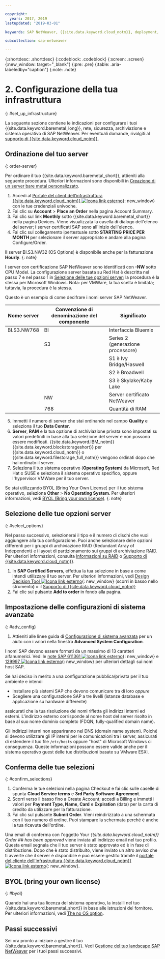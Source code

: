 ```yaml
---

copyright:
  years: 2017, 2019
lastupdated: "2019-03-01"

keywords: SAP NetWeaver, {{site.data.keyword.cloud_notm}}, deployment, BYOL, database

subcollection: sap-netweaver

---
```


{:shortdesc: .shortdesc}
{:codeblock: .codeblock}
{:screen: .screen}
{:new_window: target="_blank"}
{:pre: .pre}
{:table: .aria-labeledby="caption"}
{:note: .note}

# 2. Configurazione della tua infrastruttura
{: #set_up_infrastructure}

La seguente sezione contiene le indicazioni per configurare i tuoi {{site.data.keyword.baremetal_long}}, rete, sicurezza, archiviazione e sistema operativo di SAP NetWeaver. Per eventuali domande, rivolgiti al [supporto di {{site.data.keyword.cloud_notm}}](/docs/get-support?topic=get-support-getting-customer-support#getting-customer-support).

## Ordinazione del tuo server
{: order-server}

Per ordinare il tuo {{site.data.keyword.baremetal_short}}, attieniti alla seguente procedura. Ulteriori informazioni sono disponibili in [Creazione di un server bare metal personalizzato](/docs/bare-metal?topic=bare-metal-ordering-baremetal-server#ordering-baremetal-server).

1. Accedi al [Portale del client dell'infrastruttura {{site.data.keyword.cloud_notm}} ![Icona link esterno](../../icons/launch-glyph.svg "Icona link esterno")](https://control.softlayer.com){: new_window} con le tue credenziali univoche. 
2. Fai clic su **Account** > **Place an Order** nella pagina Account Summary.
3. Fai clic sul link **Monthly** sotto {{site.data.keyword.baremetal_short}} nella pagina Devices. Viene visualizzata la casella di dialogo dell'elenco dei server; i server certificati SAP sono all'inizio dell'elenco. 
4. Fai clic sul collegamento ipertestuale sotto **STARTING PRICE PER MONTH** per selezionare il server appropriato e andare alla pagina Configure/Order.

Il server BI.S3.NW32 (OS Options) è disponibile anche per la fatturazione **Hourly**.
{: note}

   I server con certificazione SAP NetWeaver sono identificati con **-NW** sotto CPU Model. La configurazione server basata su Red Hat è descritta nel passo 7 e nel passo 1 in [Selezione delle tue opzioni server](#select_options); la procedura è la stessa per Microsoft Windows. Nota: per VMWare, la tua scelta è limitata; tuttavia, la procedura è la stessa.

   Questo è un esempio di come decifrare i nomi server SAP NetWeaver. 

| Nome server |Convenzione di denominazione del componente | Significato|
| --- | --- | --- |
| BI.S3.NW768 | BI | Interfaccia Bluemix |
| | S3 | Series 2 (generazione processore) |
| | | S1 è Ivy Bridge/Haswell |
| | | S2 è Broadwell |
| | | S3 è Skylake/Kaby Lake |
| | NW |Server certificato NetWeaver |
| | 768 |Quantità di RAM|

5. Immetti il numero di server che stai ordinando nel campo **Quality** e seleziona il tuo **Data Center**.
6. **Server**, **RAM** e la tua opzione di archiviazione privata sono impostati su valori predefiniti in base alla tua selezione del server e non possono essere modificati. {{site.data.keyword.IBM_notm}} {{site.data.keyword.blockstorageshort}} per {{site.data.keyword.cloud_notm}} o {{site.data.keyword.filestorage_full_notm}} vengono ordinati dopo che hai ordinato il server. 
7. Seleziona il tuo sistema operativo (**Operating System**) da Microsoft, Red Hat o SUSE e seleziona il sistema operativo specifico, oppure l'hypervisor VMWare per il tuo server.

Se stai utilizzando BYOL (Bring Your Own License) per il tuo sistema operativo, seleziona **Other** > **No Operating System**. Per ulteriori informazioni, vedi [BYOL (Bring your own license)](#byol).
{: note}

## Selezione delle tue opzioni server
{: #select_options}

Nel passo successivo, selezionerai il tipo e il numero di dischi che vuoi aggiungere alla tua configurazione. Puoi anche selezionare delle opzioni differenti per i gruppi di archiviazione RAID (Redundant Array of Independent) e i layout di partizionamento sui gruppi di archiviazione RAID. Per ulteriori informazioni, consulta [Informazioni su RAID](/docs/bare-metal?topic=bare-metal-about-raid#about-raid) o [Supporto di {{site.data.keyword.cloud_notm}}](/docs/get-support?topic=get-support-getting-customer-support#getting-customer-support). 

1. In **SAP Certified Servers**, effettua la tua selezione in base a come intendi utilizzare il tuo server. Per ulteriori informazioni, vedi [Design Decision Tool ![Icona link esterno](../../icons/launch-glyph.svg "Icona link esterno")](https://github.com/ibm-cloud-architecture/infrastructure-design-decision-tool){: new_window} (scorri in basso nello strumento) o il [Supporto di {{site.data.keyword.cloud_notm}}](/docs/get-support?topic=get-support-getting-customer-support#getting-customer-support) 
2. Fai clic sul pulsante **Add to order** in fondo alla pagina.

## Impostazione delle configurazioni di sistema avanzate
{: #adv_config}

1. Attieniti alle linee guida di [Configurazione di sistema avanzata](/docs/bare-metal?topic=bare-metal-ordering-baremetal-server#ordering-baremetal-server) per un aiuto con i valori nella finestra **Advanced System Configuration**.

I nomi SAP devono essere formati da un massimo di 13 caratteri alfanumerici. Vedi le [note SAP 611361 ![Icona link esterno](../../icons/launch-glyph.svg "Icona link esterno")](https://launchpad.support.sap.com/#/611361){: new_window} e [129997 ![Icona link esterno](../../icons/launch-glyph.svg "Icona link esterno")](https://launchpad.support.sap.com/#/129997){: new_window} per ulteriori dettagli sui nomi host SAP. 

Se hai deciso in merito a una configurazione pubblica/privata per il tuo ambiente e intendi
  * Installare più sistemi SAP che devono comunicare tra di loro *oppure*
  * Scegliere una configurazione SAP a tre livelli (istanze database e applicazione su hardware differente)

assicurati che la tua risoluzione dei nomi rifletta gli indirizzi interni ed esterni. L'indirizzo esterno corrisponde al nome host del server risolto in base al suo nome dominio completo (FDQN, fully-qualified domain name).

Gli indirizzi interni non appariranno nel DNS (domain name system). Poiché si devono utilizzare gli IP interni per le comunicazioni tra i server, assicurati di estendere il tuo file `/etc/hosts` oppure "host" di Microsoft Windows ci conseguenza. Queste informazioni possono essere valide anche per il sistema operativo guest delle tue distribuzioni basate su VMware ESXi.

## Conferma delle tue selezioni
{: #confirm_selections}

1. Conferma le tue selezioni nella pagina Checkout e fai clic sulle caselle di spunta **Cloud Service terms** e **3rd Party Software Agreement**.
2. Scorri verso il basso fino a Create Account; accedi a Billing e immetti i valori per **Payment Type, Name, Card** e **Expiration** (data) per la carta di credito da utilizzare per la fatturazione.
3. Fai clic sul pulsante **Submit Order**. Vieni reindirizzato a una schermata con il tuo numero di ordine. Puoi stampare la schermata perché è anche la tua ricevuta dell'ordine.

Una email di conferma con l'oggetto Your _{{site.data.keyword.cloud_notm}} Order ## has been approved_ viene inviata all'indirizzo email nel tuo profilo. Questa email segnala che il tuo server è stato approvato ed è in fase di distribuzione. Dopo che è stato distribuito, viene inviato un altro avviso che ti avverte che il server è disponibile e può essere gestito tramite il [portale del cliente dell'infrastruttura {{site.data.keyword.cloud_notm}} ![Icona link esterno](../../icons/launch-glyph.svg "Icona link esterno")](https://control.softlayer.com){: new_window}. 

## BYOL (bring your own license)
{: #byol}

Quando hai una tua licenza del sistema operativo, la installi nel tuo {{site.data.keyword.baremetal_short}} in base alle istruzioni del fornitore. Per ulteriori informazioni, vedi [The no OS option](/docs/bare-metal?topic=bare-metal-bm-no-os#bm-no-os).

## Passi successivi

Sei ora pronto a iniziare a gestire il tuo {{site.data.keyword.baremetal_short}}. Vedi [Gestione del tuo landscape SAP NetWeaver](/docs/infrastructure/sap-netweaver?topic=sap-netweaver-manage_environment#manage_environment) per i tuoi passi successivi.
